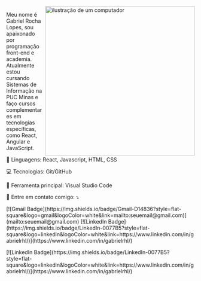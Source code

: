 <img src="https://raw.githubusercontent.com/MicaelliMedeiros/micaellimedeiros/master/image/computer-illustration.png" alt="ilustração de um computador" min-width="400px" max-width="400px" width="400px" align="right">

<p align="left"> 
  Meu nome é Gabriel Rocha Lopes, sou apaixonado por programação front-end e academia.<br> Atualmente estou cursando Sistemas de Informação na PUC Minas e faço cursos complementares em tecnologias específicas, como React, Angular e JavaScript.
</p>

<p align="left">
  🦄 Linguagens: React, Javascript, HTML, CSS
</p>

<p align="left">
  💻 Tecnologias: Git/GitHub
</p>

<p align="left">
  💼 Ferramenta principal: Visual Studio Code
</p>

<p align="left">
  📨 Entre em contato comigo: ⤵️
</p>

<p align="left">
  [![Gmail Badge](https://img.shields.io/badge/Gmail-D14836?style=flat-square&logo=gmail&logoColor=white&link=mailto:seuemail@gmail.com)](mailto:seuemail@gmail.com)
  [![LinkedIn Badge](https://img.shields.io/badge/LinkedIn-0077B5?style=flat-square&logo=linkedin&logoColor=white&link=https://www.linkedin.com/in/gabrielrhl/)](https://www.linkedin.com/in/gabrielrhl/)
</p>
  [![LinkedIn Badge](https://img.shields.io/badge/LinkedIn-0077B5?style=flat-square&logo=linkedin&logoColor=white&link=https://www.linkedin.com/in/gabrielrhl/)](https://www.linkedin.com/in/gabrielrhl/)
